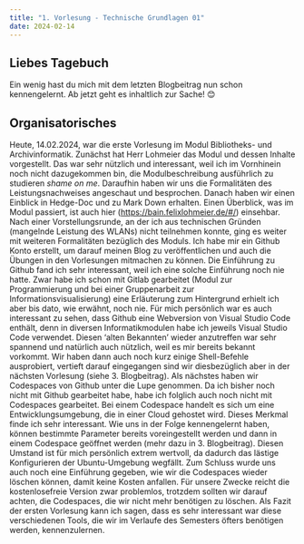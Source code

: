 ```yaml
---
title: "1. Vorlesung - Technische Grundlagen 01"
date: 2024-02-14
---
```


## Liebes Tagebuch
Ein wenig hast du mich mit dem letzten Blogbeitrag nun schon kennengelernt. Ab jetzt geht es inhaltlich zur Sache! 😊 
## Organisatorisches
Heute, 14.02.2024, war die erste Vorlesung im Modul Bibliotheks- und Archivinformatik. Zunächst hat Herr Lohmeier das Modul und dessen Inhalte vorgestellt. Das war sehr nützlich und interessant, weil ich im Vornhinein noch nicht dazugekommen bin, die Modulbeschreibung ausführlich zu studieren *shame on me*. Daraufhin haben wir uns die Formalitäten des Leistungsnachweises angeschaut und besprochen. Danach haben wir einen Einblick in Hedge-Doc und zu Mark Down erhalten. Einen Überblick, was im Modul passiert, ist auch hier (https://bain.felixlohmeier.de/#/) einsehbar. Nach einer Vorstellungsrunde, an der ich aus technischen Gründen (mangelnde Leistung des WLANs) nicht teilnehmen konnte, ging es weiter mit weiteren Formalitäten bezüglich des Moduls. Ich habe mir ein Github Konto erstellt, um darauf meinen Blog zu veröffentlichen und auch die Übungen in den Vorlesungen mitmachen zu können. Die Einführung zu Github fand ich sehr interessant, weil ich eine solche Einführung noch nie hatte. Zwar habe ich schon mit Gitlab gearbeitet (Modul zur Programmierung und bei einer Gruppenarbeit zur Informationsvisualisierung) eine Erläuterung zum Hintergrund erhielt ich aber bis dato, wie erwähnt, noch nie. Für mich persönlich war es auch interessant zu sehen, dass Github eine Webversion von Visual Studio Code enthält, denn in diversen Informatikmodulen habe ich jeweils Visual Studio Code verwendet. Diesen ‘alten Bekannten’ wieder anzutreffen war sehr spannend und natürlich auch nützlich, weil es mir bereits bekannt vorkommt. Wir haben dann auch noch kurz einige Shell-Befehle ausprobiert, vertieft darauf eingegangen sind wir diesbezüglich aber in der nächsten Vorlesung (siehe 3. Blogbeitrag). 
Als nächstes haben wir Codespaces von Github unter die Lupe genommen. Da ich bisher noch nicht mit Github gearbeitet habe, habe ich folglich auch noch nicht mit Codespaces gearbeitet. Bei einem Codespace handelt es sich um eine Entwicklungsumgebung, die in einer Cloud gehostet wird. Dieses Merkmal finde ich sehr interessant. Wie uns in der Folge kennengelernt haben, können bestimmte Parameter bereits voreingestellt werden und dann in einem Codespace geöffnet werden (mehr dazu in 3. Blogbeitrag). Diesen Umstand ist für mich persönlich extrem wertvoll, da dadurch das lästige Konfigurieren der Ubuntu-Umgebung wegfällt. Zum Schluss wurde uns auch noch eine Einführung gegeben, wie wir die Codespaces wieder löschen können, damit keine Kosten anfallen. Für unsere Zwecke reicht die kostenlosefreie Version zwar problemlos, trotzdem sollten wir darauf achten, die Codespaces, die wir nicht mehr benötigen zu löschen. 
Als Fazit der ersten Vorlesung kann ich sagen, dass es sehr interessant war diese verschiedenen Tools, die wir im Verlaufe des Semesters öfters benötigen werden, kennenzulernen. 

